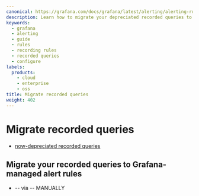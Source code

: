 ```yaml
---
canonical: https://grafana.com/docs/grafana/latest/alerting/alerting-rules/create-recording-rules/migrate-recorded-queries/
description: Learn how to migrate your depreciated recorded queries to Grafana-managed recording rules.
keywords:
  - grafana
  - alerting
  - guide
  - rules
  - recording rules
  - recorded queries
  - configure
labels:
  products:
    - cloud
    - enterprise
    - oss
title: Migrate recorded queries
weight: 402
---
```


# Migrate recorded queries

* [now-depreciated recorded queries](/docs/grafana/latest/administration/recorded-queries/)

## Migrate your recorded queries to Grafana-managed alert rules

* -- via -- MANUALLY
